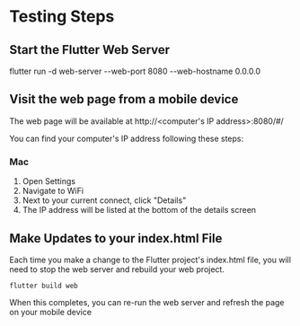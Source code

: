 # Testing Steps

## Start the Flutter Web Server
flutter run -d web-server --web-port 8080 --web-hostname 0.0.0.0

## Visit the web page from a mobile device
The web page will be available at http://<computer's IP address>:8080/#/

You can find your computer's IP address following these steps:

### Mac
1. Open Settings
2. Navigate to WiFi
3. Next to your current connect, click "Details"
4. The IP address will be listed at the bottom of the details screen


## Make Updates to your index.html File
Each time you make a change to the Flutter project's index.html file, you will need to stop the web server and rebuild your web project.

`flutter build web`

When this completes, you can re-run the web server and refresh the page on your mobile device